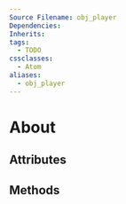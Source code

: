 ```yaml
---
Source Filename: obj_player
Dependencies: 
Inherits: 
tags:
  - TODO
cssclasses:
  - Atom
aliases:
  - obj_player
---
```


# About

## Attributes

## Methods
